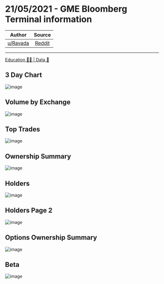 21/05/2021 - GME Bloomberg Terminal information
===============================================

| Author       | Source       | 
| :-------------: |:-------------:|
|  [u/Ravada](https://www.reddit.com/user/Ravada/) | [Reddit](https://www.reddit.com/r/Superstonk/comments/ni6owo/21052021_gme_bloomberg_terminal_information/) | 

---

[Education 👨‍🏫 | Data 🔢](https://www.reddit.com/r/Superstonk/search?q=flair_name%3A%22Education%20%F0%9F%91%A8%E2%80%8D%F0%9F%8F%AB%20%7C%20Data%20%F0%9F%94%A2%22&restrict_sr=1)

## 3 Day Chart
![image](https://user-images.githubusercontent.com/82035192/128186741-f3cbd079-206b-48a0-8849-da46ab99cc6a.png)


## Volume by Exchange
![image](https://user-images.githubusercontent.com/82035192/128186753-aa4de9e5-b419-4999-a698-fcd51b163166.png)


## Top Trades
![image](https://user-images.githubusercontent.com/82035192/128186767-c52e2d70-287e-4d76-bc73-726d50a2ced1.png)


## Ownership Summary
![image](https://user-images.githubusercontent.com/82035192/128186778-a5506b58-310f-4653-936c-f0ee3fa26ab3.png)


## Holders
![image](https://user-images.githubusercontent.com/82035192/128186789-709dd263-fe69-4b39-b454-3874416c8c59.png)


## Holders Page 2
![image](https://user-images.githubusercontent.com/82035192/128186801-c7b42258-228f-465e-ad95-55e3f9c9a212.png)


## Options Ownership Summary 
![image](https://user-images.githubusercontent.com/82035192/128186817-7decbdf9-cbe1-42be-a7a4-f26709ee4721.png)


## Beta 
![image](https://user-images.githubusercontent.com/82035192/128186829-b04fd407-defa-44bd-8c21-2650f17438ac.png)

